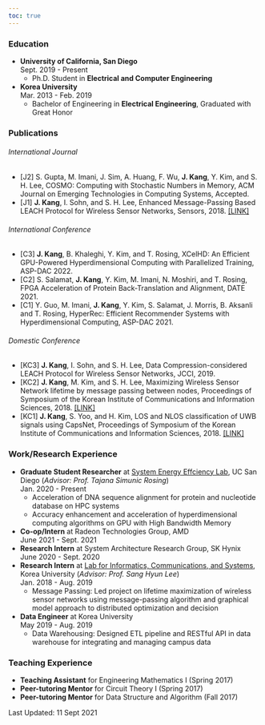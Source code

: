 ```yaml
---
toc: true
---
```

### Education

* **University of California, San Diego**\
Sept. 2019 - Present
    * Ph.D. Student in **Electrical and Computer Engineering** &nbsp;&nbsp;&nbsp;&nbsp;
* **Korea University**\
Mar. 2013 - Feb. 2019
    * Bachelor of Engineering in **Electrical Engineering**, Graduated with Great Honor


### Publications
###### International Journal
  - [J2] S. Gupta, M. Imani, J. Sim, A. Huang, F. Wu, **J. Kang**, Y. Kim, and S. H. Lee, COSMO: Computing with Stochastic Numbers in Memory, ACM Journal on Emerging Technologies in Computing Systems, Accepted.
  - [J1] **J. Kang**, I. Sohn, and S. H. Lee, Enhanced Message-Passing Based LEACH Protocol for Wireless Sensor Networks, Sensors, 2018. 
[\[LINK\]](https://www.mdpi.com/1424-8220/19/1/75)

###### International Conference
  - [C3] **J. Kang**, B. Khaleghi, Y. Kim, and T. Rosing, XCelHD: An Efficient GPU-Powered Hyperdimensional Computing with Parallelized Training, ASP-DAC 2022.
  - [C2] S. Salamat, **J. Kang**, Y. Kim, M. Imani, N. Moshiri, and T. Rosing, FPGA Acceleration of Protein Back-Translation and Alignment, DATE 2021.
  - [C1] Y. Guo, M. Imani, **J. Kang**, Y. Kim, S. Salamat, J. Morris, B. Aksanli and T. Rosing, HyperRec: Efficient Recommender Systems with Hyperdimensional Computing, ASP-DAC 2021.
###### Domestic Conference
  - [KC3] **J. Kang**, I. Sohn, and S. H. Lee, Data Compression-considered LEACH Protocol for Wireless Sensor Networks, JCCI, 2019. 
  - [KC2] **J. Kang**, M. Kim, and S. H. Lee, Maximizing Wireless Sensor Network lifetime by message passing between nodes, Proceedings of Symposium of the Korean Institute of Communications and Information Sciences, 2018. [\[LINK\]](http://www.dbpia.co.kr/Journal/ArticleDetail/NODE07512630)
  - [KC1] **J. Kang**, S. Yoo, and H. Kim, LOS and NLOS classification of UWB signals using CapsNet, Proceedings of Symposium of the Korean Institute of Communications and Information Sciences, 2018. [\[LINK\]](http://www.dbpia.co.kr/Journal/ArticleDetail/NODE07368798)


### Work/Research Experience
* **Graduate Student Researcher** at [System Energy Effciency Lab](http://seelab.ucsd.edu), UC San Diego (*Advisor: Prof. Tajana Simunic Rosing*)\
Jan. 2020 - Present
    - Acceleration of DNA sequence alignment for protein and nucleotide database on HPC systems
    - Accuracy enhancement and acceleration of hyperdimensional computing algorithms on GPU with High Bandwidth Memory
* **Co-op/Intern** at Radeon Technologies Group, AMD\
June 2021 - Sept. 2021 
* **Research Intern** at System Architecture Research Group, SK Hynix\
June 2020 - Sept. 2020 
    <!-- - Acceleration of DNA sequence alignment for protein and nucleotide database on HPC systems -->
* **Research Intern** at [Lab for Informatics, Communications, and Systems](https://sites.google.com/view/licswww), Korea University (*Advisor: Prof. Sang Hyun Lee*)\
Jan. 2018 - Aug. 2019
    - Message Passing:
      Led project on lifetime maximization of wireless sensor networks using message-passing algorithm and graphical model approach to distributed optimization and decision
* **Data Engineer** at Korea University\
May 2019 - Aug. 2019
  * Data Warehousing: Designed ETL pipeline and RESTful API in data warehouse for integrating and managing campus data
      
### Teaching Experience
* **Teaching Assistant** for Engineering Mathematics I (Spring 2017)
* **Peer-tutoring Mentor** for Circuit Theory I (Spring 2017)
* **Peer-tutoring Mentor** for Data Structure and Algorithm (Fall 2017)

<!-- 
### Extracurricular
* Hardware and Software Club (HandS) [\[about\]](https://hands.korea.ac.kr) [\[board\]](https://hardwareand.software)\
*Server/Webpage Administrator, Technical Leader*\
Mar. 2013 - Dec. 2018
  * Hands-on project: Presented personal projects at annual exhibition
  * Server Maintaining: Developed society webpage and maintained server. Designed overall architecture built with Nginx and Ruby, and used applicative multiplexer to use various protocols
  * Mentoring: Taught fundamental skills such as C, project management, machine learning basics to help freshmen start personal projects -->

<!-- 
Technical Skills
----------
* Languages: C, C++, CUDA, Python, MATLAB, Verilog, ARM Assembly, React.js
* Technologies: Spectre, SPICE, Quartus, Multisim, Design Compiler -->

<!-- Language Skills
----------
* Korean (Native), English (Fluent), Mandarin (Novice) -->

Last Updated: 11 Sept 2021
